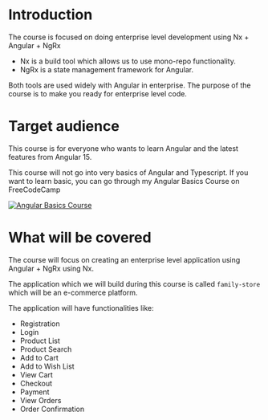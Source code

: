 # Introduction

The course is focused on doing enterprise level development using Nx + Angular + NgRx

- Nx is a build tool which allows us to use mono-repo functionality.
- NgRx is a state management framework for Angular.

Both tools are used widely with Angular in enterprise. The purpose of the course is to make you ready for enterprise level code.


# Target audience

This course is for everyone who wants to learn Angular and the latest features from Angular 15.

This course will not go into very basics of Angular and Typescript. If you want to learn basic, you can go through my Angular Basics Course on FreeCodeCamp



[![Angular Basics Course](http://img.youtube.com/vi/3qBXWUpoPHo/0.jpg)](https://youtu.be/3qBXWUpoPHo)


# What will be covered

The course will focus on creating an enterprise level application using Angular + NgRx using Nx.

The application which we will build during this course is called `family-store` which will be an e-commerce platform.

The application will have functionalities like:

- Registration 
- Login
- Product List
- Product Search 
- Add to Cart
- Add to Wish List
- View Cart
- Checkout
- Payment
- View Orders
- Order Confirmation

